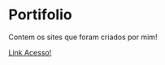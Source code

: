 # Portifolio
Contem os sites que foram criados por mim!

 <a href="http://21900884alunocotemig.atwebpages.com/" target="_blank">Link Acesso!</a> 
